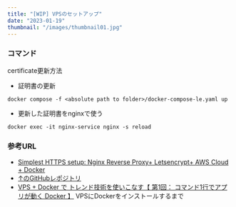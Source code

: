 ```yaml
---
title: "[WIP] VPSのセットアップ"
date: "2023-01-19"
thumbnail: "/images/thumbnail01.jpg"
---
```


### コマンド
certificate更新方法
- 証明書の更新
```
docker compose -f <absolute path to folder>/docker-compose-le.yaml up
```

- 更新した証明書をnginxで使う
```
docker exec -it nginx-service nginx -s reload
```

### 参考URL
- [Simplest HTTPS setup: Nginx Reverse Proxy+ Letsencrypt+ AWS Cloud + Docker](https://leangaurav.medium.com/simplest-https-setup-nginx-reverse-proxy-letsencrypt-ssl-certificate-aws-cloud-docker-4b74569b3c61)
- [↑のGitHubレポジトリ](https://github.com/leangaurav/nginx_https_docker)
- [VPS + Docker で トレンド技術を使いこなす【 第1回： コマンド1行でアプリが動く Docker 】](https://www.kagoya.jp/howto/cloud/container/vps-docker-01/)
VPSにDockerをインストールするまで
